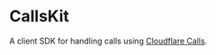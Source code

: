 # CallsKit

A client SDK for handling calls using [Cloudflare Calls](https://developers.cloudflare.com/calls/).
